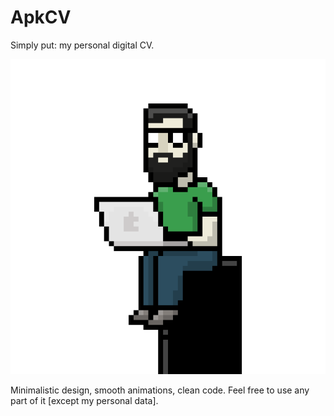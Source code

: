 # ApkCV
Simply put: my personal digital CV. 

![alt tag](https://raw.githubusercontent.com/dimitark/ApkCV/master/play_store_image.png)

Minimalistic design, smooth animations, clean code. Feel free to use any part of it [except my personal data].
